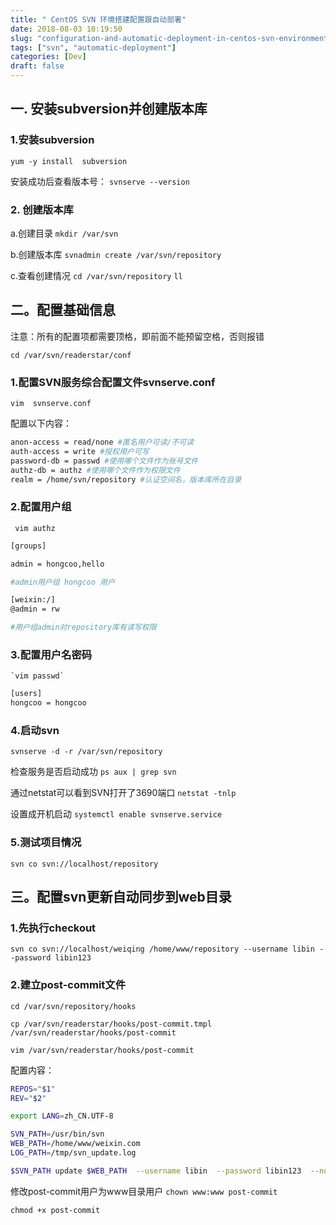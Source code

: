```yaml
---
title: " CentOS SVN 环境搭建配置跟自动部署"
date: 2018-08-03 10:19:50
slug: "configuration-and-automatic-deployment-in-centos-svn-environment"
tags: ["svn", "automatic-deployment"]
categories: [Dev]
draft: false
---
```


## 一. 安装subversion并创建版本库

### 1.安装subversion
```shell
yum -y install  subversion
```
安装成功后查看版本号：
`svnserve --version`

### 2. 创建版本库

a.创建目录
`mkdir /var/svn`

b.创建版本库
`svnadmin create /var/svn/repository`

c.查看创建情况
`cd /var/svn/repository`
`ll`
## 二。配置基础信息
注意：所有的配置项都需要顶格，即前面不能预留空格，否则报错

`cd /var/svn/readerstar/conf`

### 1.配置SVN服务综合配置文件svnserve.conf

`vim  svnserve.conf`

配置以下内容： 
```sh
anon-access = read/none #匿名用户可读/不可读
auth-access = write #授权用户可写
password-db = passwd #使用哪个文件作为账号文件
authz-db = authz #使用哪个文件作为权限文件
realm = /home/svn/repository #认证空间名，版本库所在目录
```
### 2.配置用户组
` vim authz`
 ```sh
 [groups]

admin = hongcoo,hello

#admin用户组 hongcoo 用户

[weixin:/]
@admin = rw

#用户组admin对repository库有读写权限
```
### 3.配置用户名密码
    
    `vim passwd`
```sh
[users]
hongcoo = hongcoo
```
### 4.启动svn
`svnserve -d -r /var/svn/repository`


检查服务是否启动成功
`ps aux | grep svn`

通过netstat可以看到SVN打开了3690端口
`netstat -tnlp`

设置成开机启动
`systemctl enable svnserve.service`



### 5.测试项目情况
`svn co svn://localhost/repository`



## 三。配置svn更新自动同步到web目录

### 1.先执行checkout
 `svn co svn://localhost/weiqing /home/www/repository --username libin --password libin123`
 
 ### 2.建立post-commit文件
 `cd /var/svn/repository/hooks`
 
 `cp /var/svn/readerstar/hooks/post-commit.tmpl  /var/svn/readerstar/hooks/post-commit`
 
 `vim /var/svn/readerstar/hooks/post-commit`
 
 
 配置内容：
 ```sh
REPOS="$1"
REV="$2"

export LANG=zh_CN.UTF-8

SVN_PATH=/usr/bin/svn
WEB_PATH=/home/www/weixin.com
LOG_PATH=/tmp/svn_update.log

$SVN_PATH update $WEB_PATH  --username libin  --password libin123  --no-auth-cache
```
  修改post-commit用户为www目录用户
  `chown www:www post-commit `
  
  `chmod +x post-commit`